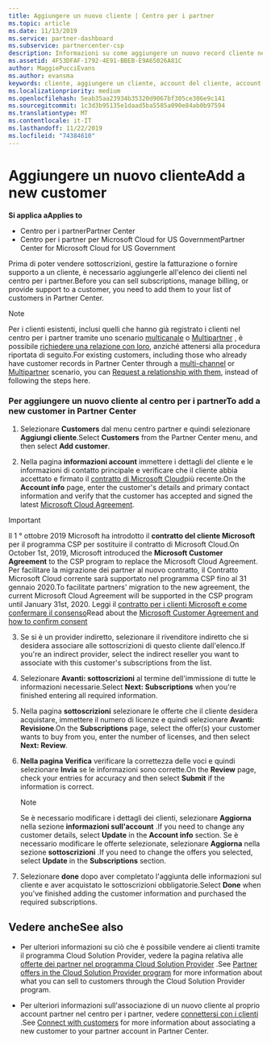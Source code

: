 ```yaml
---
title: Aggiungere un nuovo cliente | Centro per i partner
ms.topic: article
ms.date: 11/13/2019
ms.service: partner-dashboard
ms.subservice: partnercenter-csp
description: Informazioni su come aggiungere un nuovo record cliente nel centro per i partner. È quindi possibile vendere le sottoscrizioni dei clienti, gestire la fatturazione o fornire supporto tecnico.
ms.assetid: 4F53DFAF-1792-4E91-BBEB-E9A65026A81C
author: MaggiePucciEvans
ms.author: evansma
keywords: cliente, aggiungere un cliente, account del cliente, account del cliente nel Centro per i partner, clienti, aggiungere i clienti, creare un account del cliente
ms.localizationpriority: medium
ms.openlocfilehash: 5eab35aa23934b35320d9067bf305ce306e9c141
ms.sourcegitcommit: 1c3d3b95135e1daad5ba5585a090e84ab0b97594
ms.translationtype: MT
ms.contentlocale: it-IT
ms.lasthandoff: 11/22/2019
ms.locfileid: "74384610"
---
```

# <a name="add-a-new-customer"></a><span data-ttu-id="d6b3b-105">Aggiungere un nuovo cliente</span><span class="sxs-lookup"><span data-stu-id="d6b3b-105">Add a new customer</span></span>

<span data-ttu-id="d6b3b-106">**Si applica a**</span><span class="sxs-lookup"><span data-stu-id="d6b3b-106">**Applies to**</span></span>

-  <span data-ttu-id="d6b3b-107">Centro per i partner</span><span class="sxs-lookup"><span data-stu-id="d6b3b-107">Partner Center</span></span>
-  <span data-ttu-id="d6b3b-108">Centro per i partner per Microsoft Cloud for US Government</span><span class="sxs-lookup"><span data-stu-id="d6b3b-108">Partner Center for Microsoft Cloud for US Government</span></span>

<span data-ttu-id="d6b3b-109">Prima di poter vendere sottoscrizioni, gestire la fatturazione o fornire supporto a un cliente, è necessario aggiungerle all'elenco dei clienti nel centro per i partner.</span><span class="sxs-lookup"><span data-stu-id="d6b3b-109">Before you can sell subscriptions, manage billing, or provide support to a customer, you need to add them to your list of customers in Partner  Center.</span></span>

>[!NOTE]
><span data-ttu-id="d6b3b-110">Per i clienti esistenti, inclusi quelli che hanno già registrato i clienti nel centro per i partner tramite uno scenario [multicanale](multichannel.md) o [Multipartner](multipartner.md) , è possibile [richiedere una relazione con loro](request-a-relationship-with-a-customer.md), anziché attenersi alla procedura riportata di seguito.</span><span class="sxs-lookup"><span data-stu-id="d6b3b-110">For existing customers, including those who already have customer records in Partner Center through a [multi-channel](multichannel.md) or [Multipartner](multipartner.md) scenario, you can [Request a relationship with them](request-a-relationship-with-a-customer.md), instead of following the steps here.</span></span>

### <a name="to-add-a-new-customer-in-partner-center"></a><span data-ttu-id="d6b3b-111">Per aggiungere un nuovo cliente al centro per i partner</span><span class="sxs-lookup"><span data-stu-id="d6b3b-111">To add a new customer in Partner Center</span></span>

1. <span data-ttu-id="d6b3b-112">Selezionare **Customers** dal menu centro partner e quindi selezionare **Aggiungi cliente**.</span><span class="sxs-lookup"><span data-stu-id="d6b3b-112">Select **Customers** from the Partner Center menu, and then select **Add customer**.</span></span>

2. <span data-ttu-id="d6b3b-113">Nella pagina **informazioni account** immettere i dettagli del cliente e le informazioni di contatto principale e verificare che il cliente abbia accettato e firmato il [contratto di Microsoft Cloud](agreements.md)più recente.</span><span class="sxs-lookup"><span data-stu-id="d6b3b-113">On the **Account info** page, enter the customer's details and primary contact information and verify that the customer has accepted and signed the latest [Microsoft Cloud Agreement](agreements.md).</span></span>

>[!IMPORTANT] 
> <span data-ttu-id="d6b3b-114">Il 1 ° ottobre 2019 Microsoft ha introdotto il **contratto del cliente Microsoft** per il programma CSP per sostituire il contratto di Microsoft Cloud.</span><span class="sxs-lookup"><span data-stu-id="d6b3b-114">On October 1st, 2019, Microsoft introduced the **Microsoft Customer Agreement** to the CSP program to replace the Microsoft Cloud Agreement.</span></span> <span data-ttu-id="d6b3b-115">Per facilitare la migrazione dei partner al nuovo contratto, il Contratto Microsoft Cloud corrente sarà supportato nel programma CSP fino al 31 gennaio 2020.</span><span class="sxs-lookup"><span data-stu-id="d6b3b-115">To facilitate partners' migration to the new agreement, the current Microsoft Cloud Agreement will be supported in the CSP program until January 31st, 2020.</span></span> <span data-ttu-id="d6b3b-116">Leggi il [contratto per i clienti Microsoft e come confermare il consenso](confirm-customer-agreement.md)</span><span class="sxs-lookup"><span data-stu-id="d6b3b-116">Read about the [Microsoft Customer Agreement and how to confirm consent](confirm-customer-agreement.md)</span></span>
  
3. <span data-ttu-id="d6b3b-117">Se si è un provider indiretto, selezionare il rivenditore indiretto che si desidera associare alle sottoscrizioni di questo cliente dall'elenco.</span><span class="sxs-lookup"><span data-stu-id="d6b3b-117">If you're an indirect provider, select the indirect reseller you want to associate with this customer's subscriptions from the list.</span></span>

4. <span data-ttu-id="d6b3b-118">Selezionare **Avanti: sottoscrizioni** al termine dell'immissione di tutte le informazioni necessarie.</span><span class="sxs-lookup"><span data-stu-id="d6b3b-118">Select **Next: Subscriptions** when you're finished entering all required information.</span></span>

5. <span data-ttu-id="d6b3b-119">Nella pagina **sottoscrizioni** selezionare le offerte che il cliente desidera acquistare, immettere il numero di licenze e quindi selezionare **Avanti: Revisione**.</span><span class="sxs-lookup"><span data-stu-id="d6b3b-119">On the **Subscriptions** page, select the offer(s) your customer wants to buy from you, enter the number of licenses, and then select **Next: Review**.</span></span>

6. <span data-ttu-id="d6b3b-120">**Nella pagina Verifica** verificare la correttezza delle voci e quindi selezionare **Invia** se le informazioni sono corrette.</span><span class="sxs-lookup"><span data-stu-id="d6b3b-120">On the **Review** page, check your entries for accuracy and then select **Submit** if the information is correct.</span></span>

    >[!NOTE]
    ><span data-ttu-id="d6b3b-121">Se è necessario modificare i dettagli dei clienti, selezionare **Aggiorna** nella sezione **informazioni sull'account** .</span><span class="sxs-lookup"><span data-stu-id="d6b3b-121">If you need to change any customer details, select **Update** in the **Account info** section.</span></span> <span data-ttu-id="d6b3b-122">Se è necessario modificare le offerte selezionate, selezionare **Aggiorna** nella sezione **sottoscrizioni** .</span><span class="sxs-lookup"><span data-stu-id="d6b3b-122">If you need to change the offers you selected, select **Update** in the **Subscriptions** section.</span></span>

7. <span data-ttu-id="d6b3b-123">Selezionare **done** dopo aver completato l'aggiunta delle informazioni sul cliente e aver acquistato le sottoscrizioni obbligatorie.</span><span class="sxs-lookup"><span data-stu-id="d6b3b-123">Select **Done** when you've finished adding the customer information and purchased the required subscriptions.</span></span>

## <a name="see-also"></a><span data-ttu-id="d6b3b-124">Vedere anche</span><span class="sxs-lookup"><span data-stu-id="d6b3b-124">See also</span></span>

- <span data-ttu-id="d6b3b-125">Per ulteriori informazioni su ciò che è possibile vendere ai clienti tramite il programma Cloud Solution Provider, vedere la pagina relativa alle [offerte dei partner nel programma Cloud Solution Provider](csp-offers.md) .</span><span class="sxs-lookup"><span data-stu-id="d6b3b-125">See [Partner offers in the Cloud Solution Provider program](csp-offers.md) for more information about what you can sell to customers through the Cloud Solution Provider program.</span></span>

- <span data-ttu-id="d6b3b-126">Per ulteriori informazioni sull'associazione di un nuovo cliente al proprio account partner nel centro per i partner, vedere [connettersi con i clienti](customer-accounts.md) .</span><span class="sxs-lookup"><span data-stu-id="d6b3b-126">See [Connect with customers](customer-accounts.md) for more information about associating a new customer to your partner account in Partner Center.</span></span>